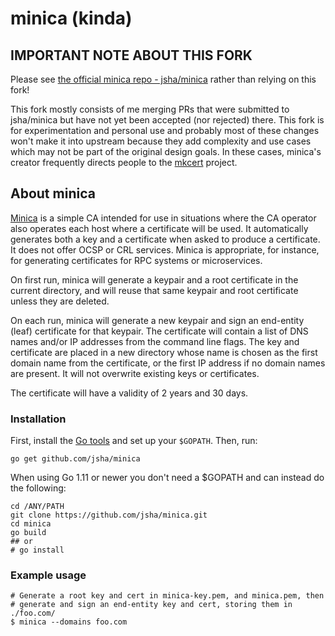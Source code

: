 # minica (kinda)

## IMPORTANT NOTE ABOUT THIS FORK

Please see [the official minica repo - jsha/minica](https://github.com/jsha/minica) rather than relying on this fork!

This fork mostly consists of me merging PRs that were submitted to jsha/minica but have not yet been accepted (nor rejected) there. This fork is for experimentation and personal use and probably most of these changes won't make it into upstream because they add complexity and use cases which may not be part of the original design goals. In these cases, minica's creator frequently directs people to the [mkcert](https://github.com/FiloSottile/mkcert) project.

## About minica

[Minica](https://github.com/jsha/minica) is a simple CA intended
for use in situations where the CA operator also operates each host
where a certificate will be used. It automatically generates both
a key and a certificate when asked to produce a certificate. It
does not offer OCSP or CRL services. Minica is appropriate, for
instance, for generating certificates for RPC systems or microservices.

On first run, minica will generate a keypair and a root certificate in the
current directory, and will reuse that same keypair and root certificate
unless they are deleted.

On each run, minica will generate a new keypair and sign an end-entity (leaf)
certificate for that keypair. The certificate will contain a list of DNS names
and/or IP addresses from the command line flags. The key and certificate are
placed in a new directory whose name is chosen as the first domain name from
the certificate, or the first IP address if no domain names are present. It
will not overwrite existing keys or certificates.

The certificate will have a validity of 2 years and 30 days.

### Installation

First, install the [Go tools](https://golang.org/dl/) and set up your `$GOPATH`.
Then, run:

`go get github.com/jsha/minica`

When using Go 1.11 or newer you don't need a $GOPATH and can instead do the
following:

```
cd /ANY/PATH
git clone https://github.com/jsha/minica.git
cd minica
go build
## or
# go install
```

### Example usage

```
# Generate a root key and cert in minica-key.pem, and minica.pem, then
# generate and sign an end-entity key and cert, storing them in ./foo.com/
$ minica --domains foo.com
```
